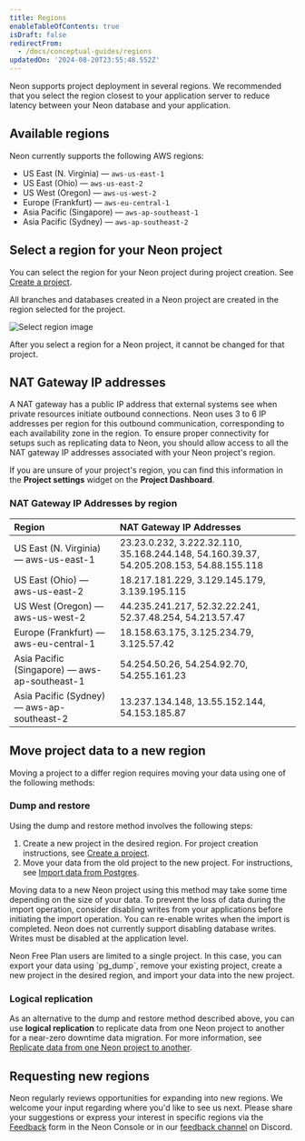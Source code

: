 ```yaml
---
title: Regions
enableTableOfContents: true
isDraft: false
redirectFrom:
  - /docs/conceptual-guides/regions
updatedOn: '2024-08-20T23:55:48.552Z'
---
```


Neon supports project deployment in several regions. We recommended that you select the region closest to your application server to reduce latency between your Neon database and your application.

## Available regions

Neon currently supports the following AWS regions:

- US East (N. Virginia) &mdash; `aws-us-east-1`
- US East (Ohio) &mdash; `aws-us-east-2`
- US West (Oregon) &mdash; `aws-us-west-2`
- Europe (Frankfurt) &mdash; `aws-eu-central-1`
- Asia Pacific (Singapore) &mdash; `aws-ap-southeast-1`
- Asia Pacific (Sydney) &mdash; `aws-ap-southeast-2`

## Select a region for your Neon project

You can select the region for your Neon project during project creation. See [Create a project](/docs/manage/projects#create-a-project).

All branches and databases created in a Neon project are created in the region selected for the project.

![Select region image](/docs/introduction/project_creation_regions.png)

<Admonition type="note">
After you select a region for a Neon project, it cannot be changed for that project.
</Admonition>

## NAT Gateway IP addresses

A NAT gateway has a public IP address that external systems see when private resources initiate outbound connections. Neon uses 3 to 6 IP addresses per region for this outbound communication, corresponding to each availability zone in the region. To ensure proper connectivity for setups such as replicating data to Neon, you should allow access to all the NAT gateway IP addresses associated with your Neon project's region.

If you are unsure of your project's region, you can find this information in the **Project settings** widget on the **Project Dashboard**.

### NAT Gateway IP Addresses by region

| Region                                        | NAT Gateway IP Addresses                                                               |
| :-------------------------------------------- | :------------------------------------------------------------------------------------- |
| US East (N. Virginia) — aws-us-east-1         | 23.23.0.232, 3.222.32.110, 35.168.244.148, 54.160.39.37, 54.205.208.153, 54.88.155.118 |
| US East (Ohio) — aws-us-east-2                | 18.217.181.229, 3.129.145.179, 3.139.195.115                                           |
| US West (Oregon) — aws-us-west-2              | 44.235.241.217, 52.32.22.241, 52.37.48.254, 54.213.57.47                               |
| Europe (Frankfurt) — aws-eu-central-1         | 18.158.63.175, 3.125.234.79, 3.125.57.42                                               |
| Asia Pacific (Singapore) — aws-ap-southeast-1 | 54.254.50.26, 54.254.92.70, 54.255.161.23                                              |
| Asia Pacific (Sydney) — aws-ap-southeast-2    | 13.237.134.148, 13.55.152.144, 54.153.185.87                                           |

## Move project data to a new region

Moving a project to a differ region requires moving your data using one of the following methods:

### Dump and restore

Using the dump and restore method involves the following steps:

1. Create a new project in the desired region. For project creation instructions, see [Create a project](/docs/manage/projects#create-a-project).
1. Move your data from the old project to the new project. For instructions, see [Import data from Postgres](/docs/import/import-from-postgres).

Moving data to a new Neon project using this method may take some time depending on the size of your data. To prevent the loss of data during the import operation, consider disabling writes from your applications before initiating the import operation. You can re-enable writes when the import is completed. Neon does not currently support disabling database writes. Writes must be disabled at the application level.

<Admonition type="note">
Neon Free Plan users are limited to a single project. In this case, you can export your data using `pg_dump`, remove your existing project, create a new project in the desired region, and import your data into the new project.
</Admonition>

### Logical replication

As an alternative to the dump and restore method described above, you can use **logical replication** to replicate data from one Neon project to another for a near-zero downtime data migration. For more information, see [Replicate data from one Neon project to another](/docs/guides/logical-replication-neon-to-neon).

## Requesting new regions

Neon regularly reviews opportunities for expanding into new regions. We welcome your input regarding where you'd like to see us next. Please share your suggestions or express your interest in specific regions via the [Feedback](https://console.neon.tech/app/projects?modal=feedback) form in the Neon Console or in our [feedback channel](https://discord.com/channels/1176467419317940276/1176788564890112042) on Discord.

<NeedHelp/>
